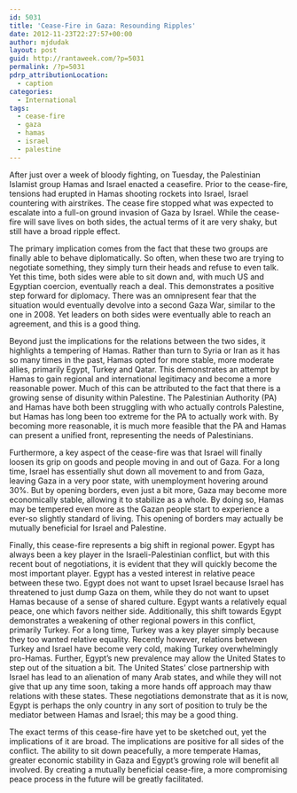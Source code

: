 ```yaml
---
id: 5031
title: 'Cease-Fire in Gaza: Resounding Ripples'
date: 2012-11-23T22:27:57+00:00
author: mjdudak
layout: post
guid: http://rantaweek.com/?p=5031
permalink: /?p=5031
pdrp_attributionLocation:
  - caption
categories:
  - International
tags:
  - cease-fire
  - gaza
  - hamas
  - israel
  - palestine
---
```

After just over a week of bloody fighting, on Tuesday, the Palestinian Islamist group Hamas and Israel enacted a ceasefire. Prior to the cease-fire, tensions had erupted in Hamas shooting rockets into Israel, Israel countering with airstrikes. The cease fire stopped what was expected to escalate into a full-on ground invasion of Gaza by Israel. While the cease-fire will save lives on both sides, the actual terms of it are very shaky, but still have a broad ripple effect.

The primary implication comes from the fact that these two groups are finally able to behave diplomatically. So often, when these two are trying to negotiate something, they simply turn their heads and refuse to even talk. Yet this time, both sides were able to sit down and, with much US and Egyptian coercion, eventually reach a deal. This demonstrates a positive step forward for diplomacy. There was an omnipresent fear that the situation would eventually devolve into a second Gaza War, similar to the one in 2008. Yet leaders on both sides were eventually able to reach an agreement, and this is a good thing.

Beyond just the implications for the relations between the two sides, it highlights a tempering of Hamas. Rather than turn to Syria or Iran as it has so many times in the past, Hamas opted for more stable, more moderate allies, primarily Egypt, Turkey and Qatar. This demonstrates an attempt by Hamas to gain regional and international legitimacy and become a more reasonable power. Much of this can be attributed to the fact that there is a growing sense of disunity within Palestine. The Palestinian Authority (PA) and Hamas have both been struggling with who actually controls Palestine, but Hamas has long been too extreme for the PA to actually work with. By becoming more reasonable, it is much more feasible that the PA and Hamas can present a unified front, representing the needs of Palestinians.

Furthermore, a key aspect of the cease-fire was that Israel will finally loosen its grip on goods and people moving in and out of Gaza. For a long time, Israel has essentially shut down all movement to and from Gaza, leaving Gaza in a very poor state, with unemployment hovering around 30%. But by opening borders, even just a bit more, Gaza may become more economically stable, allowing it to stabilize as a whole. By doing so, Hamas may be tempered even more as the Gazan people start to experience a ever-so slightly standard of living. This opening of borders may actually be mutually beneficial for Israel and Palestine.

Finally, this cease-fire represents a big shift in regional power. Egypt has always been a key player in the Israeli-Palestinian conflict, but with this recent bout of negotiations, it is evident that they will quickly become the most important player. Egypt has a vested interest in relative peace between these two. Egypt does not want to upset Israel because Israel has threatened to just dump Gaza on them, while they do not want to upset Hamas because of a sense of shared culture. Egypt wants a relatively equal peace, one which favors neither side. Additionally, this shift towards Egypt demonstrates a weakening of other regional powers in this conflict, primarily Turkey. For a long time, Turkey was a key player simply because they too wanted relative equality. Recently however, relations between Turkey and Israel have become very cold, making Turkey overwhelmingly pro-Hamas. Further, Egypt&#8217;s new prevalence may allow the United States to step out of the situation a bit. The United States&#8217; close partnership with Israel has lead to an alienation of many Arab states, and while they will not give that up any time soon, taking a more hands off approach may thaw relations with these states. These negotiations demonstrate that as it is now, Egypt is perhaps the only country in any sort of position to truly be the mediator between Hamas and Israel; this may be a good thing.

The exact terms of this cease-fire have yet to be sketched out, yet the implications of it are broad. The implications are positive for all sides of the conflict. The ability to sit down peacefully, a more temperate Hamas, greater economic stability in Gaza and Egypt&#8217;s growing role will benefit all involved. By creating a mutually beneficial cease-fire, a more compromising peace process in the future will be greatly facilitated.